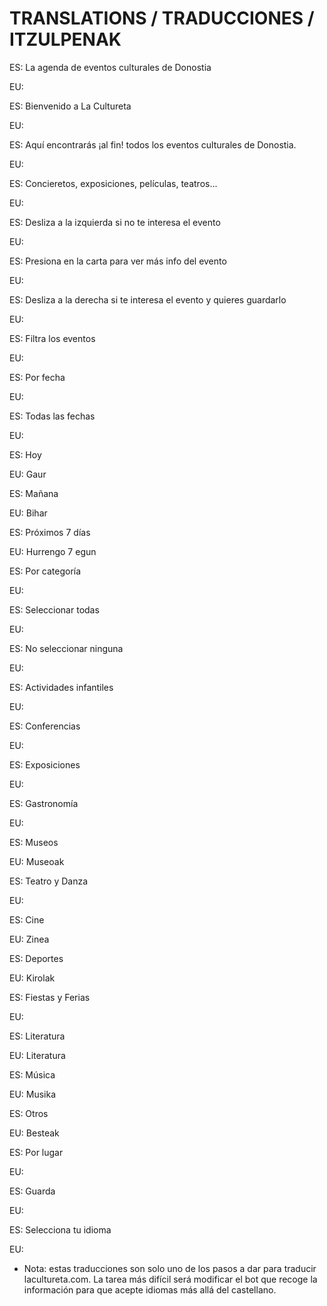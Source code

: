 TRANSLATIONS / TRADUCCIONES / ITZULPENAK
=================================================

ES: La agenda de eventos culturales de Donostia

EU:


ES: Bienvenido a La Cultureta

EU:


ES: Aquí encontrarás ¡al fin! todos los eventos culturales de Donostia.

EU:


ES: Concieretos, exposiciones, películas, teatros...

EU:


ES: Desliza a la izquierda si no te interesa el evento

EU:


ES: Presiona en la carta para ver más info del evento

EU:


ES: Desliza a la derecha si te interesa el evento y quieres guardarlo

EU:


ES: Filtra los eventos

EU:


ES: Por fecha

EU:


ES: Todas las fechas

EU:


ES: Hoy

EU: Gaur


ES: Mañana

EU: Bihar


ES: Próximos 7 días

EU: Hurrengo 7 egun


ES: Por categoría

EU:


ES: Seleccionar todas

EU:


ES: No seleccionar ninguna

EU:


ES: Actividades infantiles

EU:


ES: Conferencias

EU:


ES: Exposiciones

EU:


ES: Gastronomía

EU:


ES: Museos

EU: Museoak


ES: Teatro y Danza

EU:


ES: Cine

EU: Zinea


ES: Deportes

EU: Kirolak


ES: Fiestas y Ferias

EU:


ES: Literatura

EU: Literatura


ES: Música

EU: Musika


ES: Otros

EU: Besteak


ES: Por lugar

EU:


ES: Guarda

EU:


ES: Selecciona tu idioma

EU:


* Nota: estas traducciones son solo uno de los pasos a dar para traducir lacultureta.com. La tarea más difícil será modificar el bot que recoge la información para que acepte idiomas más allá del castellano. 